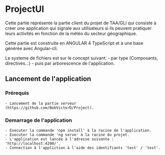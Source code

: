 # ProjectUI

Cette partie représente la partie client du projet de TAA/GLI qui consiste à créer une application qui signale aux utilisateurs si ils peuvent pratiquer leurs activités en fonction de la météo du secteur géographique.

Cette partie est construite en ANGULAR 4 TypeScript et à une base générée avec Angular-cli.

Le systeme de fichiers est sur le concept suivant:
    - par type (Composants, directives...)
    - puis par arborescence de l'application.
## Lancement de l'application

### Prérequis
    - Lancement de la partie serveur (https://github.com/BobVictorD/Project).

### Demarrage de l'application
    - Executer la commande 'npm install' à la racine de l'application.
    - Executer la commande 'ng serve' à la racine du projet.
    - L'application est lancée à l'adresse suivante : 'http://localhost:4200/'.
    - Connection à l'appliction à l'aide des identifiants 'test' / 'test'.
